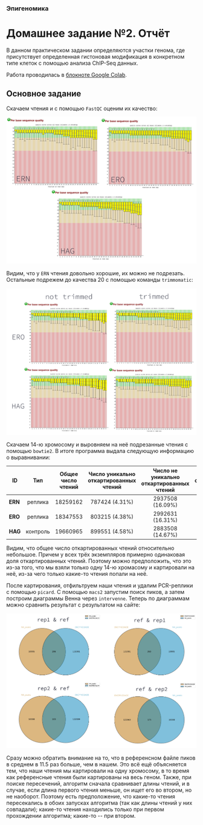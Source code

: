 ### Эпигеномика
# Домашнее задание №2. Отчёт
В данном практическом задании определяются участки генома, где присутствует определенная гистоновая модификация в конкретном типе клеток с помощью анализа ChIP-Seq данных.

Работа проводилась в [блокноте Google Colab](https://colab.research.google.com/drive/1vNY6Gd5PF2tE6JCybgyyHxBQqTt5Ni12?usp=sharing).

## Основное задание
Скачаем чтения и с помощью `FastQC` оценим их качество:

![](https://github.com/akamaaru/hse25_hw2/blob/main/img/multi.png)

Видим, что у `ERN` чтения довольно хорошие, их можно не подрезать. Остальные подрежем до качества 20 с помощью команды `trimmomatic`:

![](https://github.com/akamaaru/hse25_hw2/blob/main/img/trimmed_comparison.png)

Скачаем 14-ю хромосому и выровняем на неё подрезанные чтения с помощью `bowtie2`. В итоге программа выдала следующую информацию о выравнивании:

| ID             | Тип        | Общее число чтений | Число уникально откартированных чтений | Число не уникально откартированных чтений | Общее число откартированных чтений
|----------|:----------:|:----------------:|:----------------:|:----------------:|:----------------:|
| **ERN** | реплика | 18259162   | 787424 (4.31%) | 2937508 (16.09%)  | 3724932 (20.40%) |
| **ERO** | реплика | 18347553   | 803215 (4.38%) | 2992631 (16.31%) | 3795846 (20.69%) |
| **HAG** | контроль | 19660965   | 899551 (4.58%) | 2883508 (14.67%) | 3783059 (19.24%) |

Видим, что общее число откартированных чтений относительно небольшое. Причем у всех трёх экземпляров примерно одинаковая доля откартированных чтений. Поэтому можно предположить, что это из-за того, что мы взяли только одну 14-ю хромасому и картировали на неё, из-за чего только какие-то чтения попали на неё.

После картирования, отфильтруем наши чтения и удалим PCR-реплики с помощью `picard`. 
С помощью `macs2` запустим поиск пиков, а затем построим диаграммы Венна через `intervenne`. Теперь по диаграммам можно сравнить результат с результатом на сайте:

![](https://github.com/akamaaru/hse25_hw2/blob/main/img/venn/multi_venn.png)

Сразу можно обратить внимание на то, что в референсном файле пиков в среднем в 11.5 раз больше, чем в нашем. 
Это всё ещё объясняется тем, что наши чтения мы картировали на одну хромосому, в то время как референсные чтения были картированы на весь геном. 
Также, при поиске пересечений, алгоритм сначала сравнивает длины чтений, и в случае, если длина первого чтения меньше, он ищет его во втором, но не наоборот. 
Поэтому есть предположение, что какие-то чтения пересекались в обоих запусках алгоритма (так как длины чтений у них совпадали); 
какие-то чтения находились только при первом прохождении алгоритма; какие-то -- при втором.
